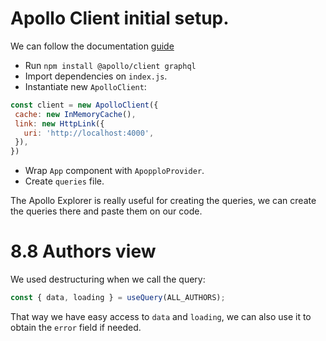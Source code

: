 # Apollo Client initial setup.

We can follow the documentation [guide](https://www.apollographql.com/docs/react/get-started/)

- Run `npm install @apollo/client graphql`
- Import dependencies on `index.js`.
- Instantiate new `ApolloClient`:
 ```js
 const client = new ApolloClient({
  cache: new InMemoryCache(),
  link: new HttpLink({
    uri: 'http://localhost:4000',
  }),
})
```
- Wrap `App` component with `ApopploProvider`.
- Create `queries` file.

The Apollo Explorer is really useful for creating the queries, we can create the queries there and paste them on our code.

# 8.8 Authors view

We used destructuring when we call the query:

```js
const { data, loading } = useQuery(ALL_AUTHORS);
```
 That way we have easy access to `data` and `loading`, we can also use it to obtain the `error` field if needed.